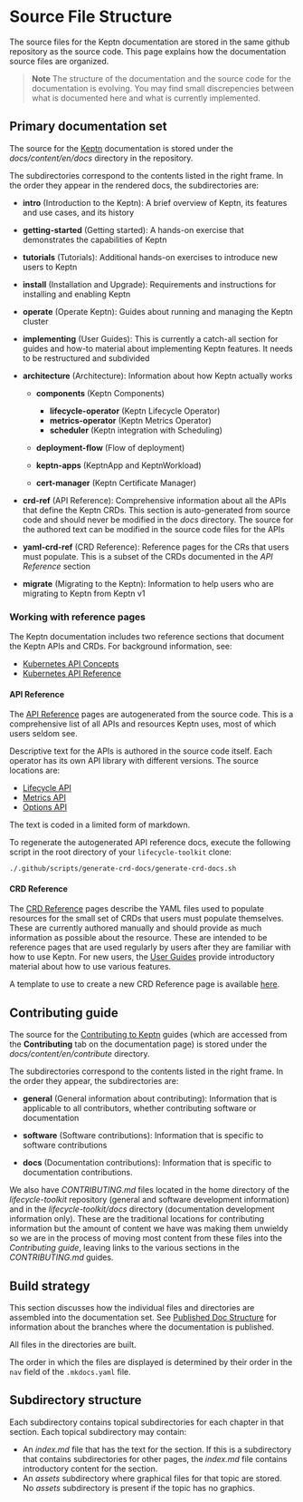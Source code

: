 # Source File Structure

The source files for the Keptn documentation
are stored in the same github repository as the source code.
This page explains how the documentation source files are organized.

> **Note** The structure of the documentation
  and the source code for the documentation is evolving.
  You may find small discrepencies between
  what is documented here and what is currently implemented.

## Primary documentation set

The source for the
[Keptn](https://lifecycle.keptn.sh/docs)
documentation is stored under
the *docs/content/en/docs* directory in the repository.

The subdirectories correspond to the contents listed in the right frame.
In the order they appear in the rendered docs, the subdirectories are:

* **intro** (Introduction to the Keptn):
  A brief overview of Keptn, its features and use cases, and its history
* **getting-started** (Getting started):
  A hands-on exercise that demonstrates the capabilities of Keptn
* **tutorials** (Tutorials):
  Additional hands-on exercises to introduce new users to Keptn
* **install** (Installation and Upgrade):
  Requirements and instructions for installing and enabling Keptn
* **operate** (Operate Keptn):
  Guides about running and managing the Keptn cluster
* **implementing** (User Guides):
  This is currently a catch-all section
  for guides and how-to material about implementing Keptn features.
  It needs to be restructured and subdivided
* **architecture** (Architecture):
  Information about how Keptn actually works

  * **components** (Keptn Components)

    * **lifecycle-operator** (Keptn Lifecycle Operator)
    * **metrics-operator** (Keptn Metrics Operator)
    * **scheduler** (Keptn integration with Scheduling)

  * **deployment-flow** (Flow of deployment)
  * **keptn-apps** (KeptnApp and KeptnWorkload)
  * **cert-manager** (Keptn Certificate Manager)

* **crd-ref** (API Reference):
  Comprehensive information about all the APIs that define the Keptn CRDs.
  This section is auto-generated from source code
  and should never be modified in the *docs* directory.
  The source for the authored text can be modified
  in the source code files for the APIs
* **yaml-crd-ref** (CRD Reference):
  Reference pages for the CRs that users must populate.
  This is a subset of the CRDs documented in the *API Reference* section
* **migrate** (Migrating to the Keptn):
  Information to help users who are migrating to Keptn
  from Keptn v1

### Working with reference pages

The Keptn documentation includes two reference sections
that document the Keptn APIs and CRDs.
For background information, see:

* [Kubernetes API Concepts](https://kubernetes.io/docs/reference/using-api/api-concepts/)
* [Kubernetes API Reference](https://kubernetes.io/docs/reference/kubernetes-api/)

#### API Reference

The
[API Reference](../../reference/api-reference/index.md)
pages are autogenerated from the source code.
This is a comprehensive list of all APIs and resources Keptn uses,
most of which users seldom see.

Descriptive text for the APIs is authored in the source code itself.
Each operator has its own API library with different versions.
The source locations are:

* [Lifecycle API](https://github.com/keptn/lifecycle-toolkit/tree/main/lifecycle-operator/apis/lifecycle)
* [Metrics API](https://github.com/keptn/lifecycle-toolkit/tree/main/metrics-operator/api)
* [Options API](https://github.com/keptn/lifecycle-toolkit/tree/main/lifecycle-operator/apis/options)

The text is coded in a limited form of markdown.

To regenerate the autogenerated API reference docs,
execute the following script
in the root directory of your `lifecycle-toolkit` clone:

```shell
./.github/scripts/generate-crd-docs/generate-crd-docs.sh
```

#### CRD Reference

The
[CRD Reference](../../reference/crd-reference/index.md)
pages
describe the YAML files used to populate resources
for the small set of CRDs that users must populate themselves.
These are currently authored manually
and should provide as much information as possible about the resource.
These are intended to be reference pages that are used regularly
by users after they are familiar with how to use Keptn.
For new users, the
[User Guides](https://lifecycle.keptn.sh/docs/implementing/)
provide introductory material about how to use various features.

A template to use to create a new CRD Reference page
is available
[here](./yaml-crd-ref-template.md).

## Contributing guide

The source for the
[Contributing to Keptn](https://lifecycle.keptn.sh/contribute/)
guides
(which are accessed from the **Contributing** tab on the documentation page)
is stored under the *docs/content/en/contribute* directory.

The subdirectories correspond to the contents listed in the right frame.
In the order they appear, the subdirectories are:

* **general** (General information about contributing):
  Information that is applicable to all contributors,
  whether contributing software or documentation

* **software** (Software contributions):
  Information that is specific to software contributions

* **docs** (Documentation contributions):
  Information that is specific to documentation contributions.

We also have *CONTRIBUTING.md* files located in the
home directory of the *lifecycle-toolkit* repository
(general and software development information)
and in the *lifecycle-toolkit/docs* directory
(documentation development information only).
These are the traditional locations for contributing information
but the amount of content we have was making them unwieldy
so we are in the process of moving most content from these files
into the *Contributing guide*,
leaving links to the various sections in the *CONTRIBUTING.md* guides.

## Build strategy

This section discusses how the individual files and directories
are assembled into the documentation set.
See
[Published Doc Structure](./publish.md)
for information about the branches where the documentation is published.

All files in the directories are built.

The order in which the files are displayed
is determined by their order in the `nav` field
of the `.mkdocs.yaml` file.

## Subdirectory structure

Each subdirectory contains topical subdirectories for each chapter in that section.
Each topical subdirectory may contain:

* An *index.md* file that has the text for the section.
  If this is a subdirectory that contains subdirectories for other pages,
  the *index.md* file
  contains introductory content for the section.
* An *assets* subdirectory where graphical files for that topic are stored.
  No *assets* subdirectory is present if the topic has no graphics.